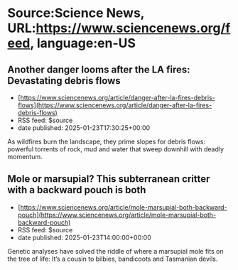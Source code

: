 # Source:Science News, URL:https://www.sciencenews.org/feed, language:en-US

## Another danger looms after the LA fires: Devastating debris flows
 - [https://www.sciencenews.org/article/danger-after-la-fires-debris-flows](https://www.sciencenews.org/article/danger-after-la-fires-debris-flows)
 - RSS feed: $source
 - date published: 2025-01-23T17:30:25+00:00

As wildfires burn the landscape, they prime slopes for debris flows: powerful torrents of rock, mud and water that sweep downhill with deadly momentum.

## Mole or marsupial? This subterranean critter with a backward pouch is both
 - [https://www.sciencenews.org/article/mole-marsupial-both-backward-pouch](https://www.sciencenews.org/article/mole-marsupial-both-backward-pouch)
 - RSS feed: $source
 - date published: 2025-01-23T14:00:00+00:00

Genetic analyses have solved the riddle of where a marsupial mole fits on the tree of life: It’s a cousin to bilbies, bandicoots and Tasmanian devils.

